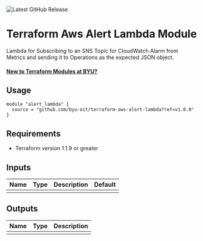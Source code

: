 ![Latest GitHub Release](https://img.shields.io/github/v/release/byu-oit/terraform-aws-alert-lambda?sort=semver)

# Terraform Aws Alert Lambda Module
Lambda for Subscribing to an SNS Topic for CloudWatch Alarm from Metrics
and sending it to Operations as the expected JSON object.

#### [New to Terraform Modules at BYU?](https://devops.byu.edu/terraform/index.html)

## Usage
```hcl
module "alert_lambda" {
  source = "github.com/byu-oit/terraform-aws-alert-lambda?ref=v1.0.0"
}
```

## Requirements
* Terraform version 1.1.9 or greater

## Inputs
| Name | Type  | Description | Default |
| --- | --- | --- | --- |
| | | | |

## Outputs
| Name | Type | Description |
| ---  | ---  | --- |
| | | |
